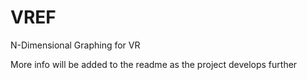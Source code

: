 # VREF
N-Dimensional Graphing for VR

More info will be added to the readme as the project develops further